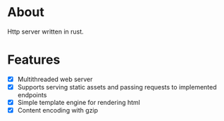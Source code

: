 # About

Http server written in rust.

# Features

- [x] Multithreaded web server
- [x] Supports serving static assets and passing requests to implemented endpoints
- [x] Simple template engine for rendering html
- [x] Content encoding with gzip
